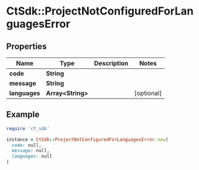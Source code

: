 # CtSdk::ProjectNotConfiguredForLanguagesError

## Properties

| Name | Type | Description | Notes |
| ---- | ---- | ----------- | ----- |
| **code** | **String** |  |  |
| **message** | **String** |  |  |
| **languages** | **Array&lt;String&gt;** |  | [optional] |

## Example

```ruby
require 'ct_sdk'

instance = CtSdk::ProjectNotConfiguredForLanguagesError.new(
  code: null,
  message: null,
  languages: null
)
```

